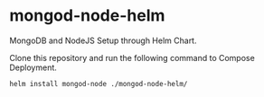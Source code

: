 # mongod-node-helm
MongoDB and NodeJS Setup through Helm Chart.


Clone this repository and run the following command to Compose Deployment.

```bash
helm install mongod-node ./mongod-node-helm/
```
